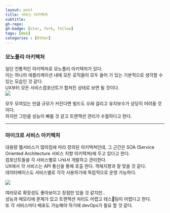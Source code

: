 ```yaml
---
layout: post
title: 서비스 아키텍처
subtitle: 
gh-repo: 
gh-badge: [star, fork, follow]
tags: [Web]
categories : [Other]
---
```


### 모노폴리 아키텍처 
일단 전통적인 아키텍처로 모노폴리 아키텍처가 있다.  
이는 하나의 애플리케이션 내에 모든 로직들이 모두 들어 가 있는 기본적으로 생각할 수 있는 모습인 것 같다.  
UX부터 모든 서비스컴포넌트가 합쳐진 상태로 보면 될 것이다.  
<img src='https://t1.daumcdn.net/cfile/tistory/2147A04C53FDD48D19'>

모두 모여있는 만큼 규모가 커진다면 빌드도 오래 걸리고 유지보수가 상당히 어려울 것이다.  
하지만 그만큼 성능이 빠를 것 같고 트랜잭션 관리가 수월하다고 한다.  

---

### 마이크로 서비스 아키텍처

대용량 웹서비스가 많아짐에 따라 정의된 아키텍쳐인데, 그 근간은 SOA (Service Oriented Architecture 서비스 지향 아키텍쳐)에 두고 있다고 한다.  
컴포넌트들을 각 서비스별로 나눠서 개발하고 관리한다.  
UX에서 각 서비스는 API 통신을 통해 호출 한다. 객체지향과 잘 맞을 것 같다.    
데이터베이스도 서비스별로 각각 사용하기에 독립적으로 운영 가능하다.  

<img src='https://t1.daumcdn.net/cfile/tistory/27374E4C53FDD48E35'>

여러모로 확장성도 좋아보이고 장점만 있을 것 같지만..  
성능과 메모리에 문제가 있고 트랜잭션 처리도 어렵고 테스팅이 어렵다고 한다.  
또 각 서비스마다 배포도 가능해야 하기에 devOps가 필요 할 것 같다.  